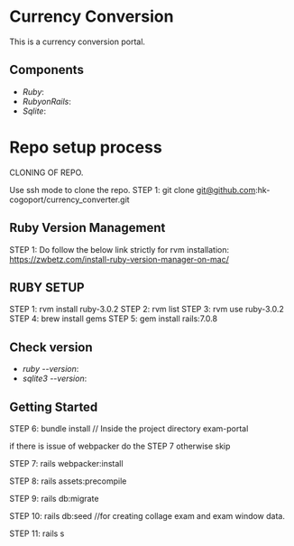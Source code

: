 # Currency Conversion

This is a currency conversion portal.

## Components

- *Ruby*:
- *RubyonRails*: 
- *Sqlite*: 

# Repo setup process
CLONING OF REPO.

Use ssh mode to clone the repo.
STEP 1: git clone git@github.com:hk-cogoport/currency_converter.git
 

## Ruby Version Management
STEP 1: Do follow the below link strictly for rvm installation:
https://zwbetz.com/install-ruby-version-manager-on-mac/


## RUBY SETUP 

STEP 1: rvm install ruby-3.0.2
STEP 2: rvm list 
STEP 3: rvm use ruby-3.0.2 
STEP 4: brew install gems 
STEP 5: gem install rails:7.0.8

## Check version
- *ruby --version*:
- *sqlite3 --version*: 

## Getting Started

STEP 6: bundle install  // Inside the project directory exam-portal

if there is issue of webpacker do the STEP 7 otherwise skip

STEP 7: rails webpacker:install

STEP 8: rails assets:precompile

STEP 9: rails db:migrate

STEP 10: rails db:seed  //for creating collage exam and exam window data.

STEP 11: rails s
